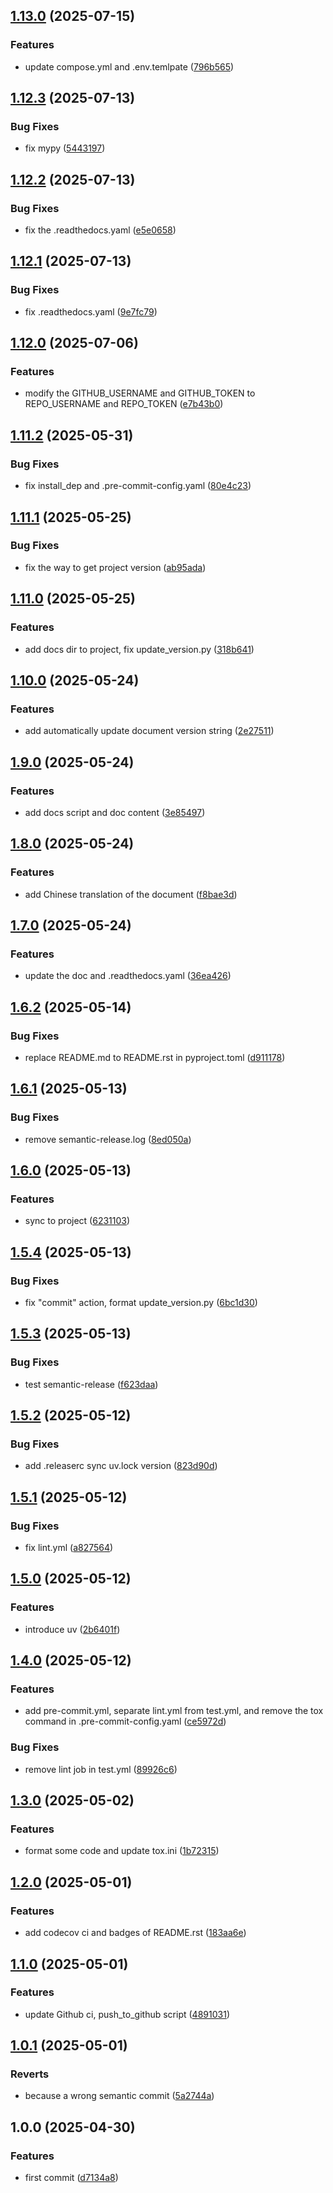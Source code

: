 ## [1.13.0](https://github.com/sleeping-in-bed/pypjt/compare/v1.12.3...v1.13.0) (2025-07-15)

### Features

* update compose.yml and .env.temlpate ([796b565](https://github.com/sleeping-in-bed/pypjt/commit/796b565235982f0ab31035639385bd6c61b2eb26))

## [1.12.3](https://github.com/sleeping-in-bed/pypjt/compare/v1.12.2...v1.12.3) (2025-07-13)

### Bug Fixes

* fix mypy ([5443197](https://github.com/sleeping-in-bed/pypjt/commit/5443197b416bc76d848153c893af59177d950e23))

## [1.12.2](https://github.com/sleeping-in-bed/pypjt/compare/v1.12.1...v1.12.2) (2025-07-13)

### Bug Fixes

* fix the .readthedocs.yaml ([e5e0658](https://github.com/sleeping-in-bed/pypjt/commit/e5e0658e22b34c9ca18ff6d71c81206399059212))

## [1.12.1](https://github.com/sleeping-in-bed/pypjt/compare/v1.12.0...v1.12.1) (2025-07-13)

### Bug Fixes

* fix .readthedocs.yaml ([9e7fc79](https://github.com/sleeping-in-bed/pypjt/commit/9e7fc798841dedc614f443e96da997350aa6d9f5))

## [1.12.0](https://github.com/sleeping-in-bed/pypjt/compare/v1.11.2...v1.12.0) (2025-07-06)

### Features

* modify the GITHUB_USERNAME and GITHUB_TOKEN to REPO_USERNAME and REPO_TOKEN ([e7b43b0](https://github.com/sleeping-in-bed/pypjt/commit/e7b43b027e5a9c99a15b79584f596af0a10333e7))

## [1.11.2](https://github.com/sleeping-in-bed/pypjt/compare/v1.11.1...v1.11.2) (2025-05-31)

### Bug Fixes

* fix install_dep and .pre-commit-config.yaml ([80e4c23](https://github.com/sleeping-in-bed/pypjt/commit/80e4c2316c5e9c796fa6b5580e57217cb66e67eb))

## [1.11.1](https://github.com/sleeping-in-bed/pypjt/compare/v1.11.0...v1.11.1) (2025-05-25)

### Bug Fixes

* fix the way to get project version ([ab95ada](https://github.com/sleeping-in-bed/pypjt/commit/ab95adadcf85708a5ca46347b2de3f4b7b237e67))

## [1.11.0](https://github.com/sleeping-in-bed/pypjt/compare/v1.10.0...v1.11.0) (2025-05-25)

### Features

* add docs dir to project, fix update_version.py ([318b641](https://github.com/sleeping-in-bed/pypjt/commit/318b641d13ba44e4e68d28aa63c63db8237f79d6))

## [1.10.0](https://github.com/sleeping-in-bed/pypjt/compare/v1.9.0...v1.10.0) (2025-05-24)

### Features

* add automatically update document version string ([2e27511](https://github.com/sleeping-in-bed/pypjt/commit/2e27511b9ac05a35f70fca97fcade3ea0c943180))

## [1.9.0](https://github.com/sleeping-in-bed/pypjt/compare/v1.8.0...v1.9.0) (2025-05-24)

### Features

* add docs script and doc content ([3e85497](https://github.com/sleeping-in-bed/pypjt/commit/3e854977838351b88f06f05774402924642c83b2))

## [1.8.0](https://github.com/sleeping-in-bed/pypjt/compare/v1.7.0...v1.8.0) (2025-05-24)

### Features

* add Chinese translation of the document ([f8bae3d](https://github.com/sleeping-in-bed/pypjt/commit/f8bae3d75bb00345e5ef80b805d49c64d6d75dfd))

## [1.7.0](https://github.com/sleeping-in-bed/pypjt/compare/v1.6.2...v1.7.0) (2025-05-24)

### Features

* update the doc and .readthedocs.yaml ([36ea426](https://github.com/sleeping-in-bed/pypjt/commit/36ea4261c69e1148df7dc03297aa479d821d94d9))

## [1.6.2](https://github.com/sleeping-in-bed/pypjt/compare/v1.6.1...v1.6.2) (2025-05-14)

### Bug Fixes

* replace README.md to README.rst in pyproject.toml ([d911178](https://github.com/sleeping-in-bed/pypjt/commit/d911178786d38744ba64de7c1ba0dc80c594eae2))

## [1.6.1](https://github.com/sleeping-in-bed/pypjt/compare/v1.6.0...v1.6.1) (2025-05-13)

### Bug Fixes

* remove semantic-release.log ([8ed050a](https://github.com/sleeping-in-bed/pypjt/commit/8ed050ae1e007dcc61394b5841b5796f9444ccdb))

## [1.6.0](https://github.com/sleeping-in-bed/pypjt/compare/v1.5.4...v1.6.0) (2025-05-13)

### Features

* sync to project ([6231103](https://github.com/sleeping-in-bed/pypjt/commit/6231103932212557a04c508a7b056b57b74fa70f))

## [1.5.4](https://github.com/sleeping-in-bed/pypjt/compare/v1.5.3...v1.5.4) (2025-05-13)

### Bug Fixes

* fix "commit" action, format update_version.py ([6bc1d30](https://github.com/sleeping-in-bed/pypjt/commit/6bc1d30c26dce35521bf066494dec4cd10431652))

## [1.5.3](https://github.com/sleeping-in-bed/pypjt/compare/v1.5.2...v1.5.3) (2025-05-13)

### Bug Fixes

* test semantic-release ([f623daa](https://github.com/sleeping-in-bed/pypjt/commit/f623daa24bc37da9df91a518ececdc47db7521ed))

## [1.5.2](https://github.com/sleeping-in-bed/pypjt/compare/v1.5.1...v1.5.2) (2025-05-12)

### Bug Fixes

* add .releaserc sync uv.lock version ([823d90d](https://github.com/sleeping-in-bed/pypjt/commit/823d90d511f93974fbbc8694043dd7c078ebcba9))

## [1.5.1](https://github.com/sleeping-in-bed/pypjt/compare/v1.5.0...v1.5.1) (2025-05-12)

### Bug Fixes

* fix lint.yml ([a827564](https://github.com/sleeping-in-bed/pypjt/commit/a82756402eb3cb931ff61a476fcb1a944b54985b))

## [1.5.0](https://github.com/sleeping-in-bed/pypjt/compare/v1.4.0...v1.5.0) (2025-05-12)

### Features

* introduce uv ([2b6401f](https://github.com/sleeping-in-bed/pypjt/commit/2b6401fcc03c390b05e4d16c226c163323268388))

## [1.4.0](https://github.com/sleeping-in-bed/pypjt/compare/v1.3.0...v1.4.0) (2025-05-12)

### Features

* add pre-commit.yml, separate lint.yml from test.yml, and remove the tox command in .pre-commit-config.yaml ([ce5972d](https://github.com/sleeping-in-bed/pypjt/commit/ce5972d6f3400159ccdb6346be2c7838a38a1cf4))

### Bug Fixes

* remove lint job in test.yml ([89926c6](https://github.com/sleeping-in-bed/pypjt/commit/89926c68b3b1a13deb4a84e63afb319dd1095e54))

## [1.3.0](https://github.com/sleeping-in-bed/pypjt/compare/v1.2.0...v1.3.0) (2025-05-02)

### Features

* format some code and update tox.ini ([1b72315](https://github.com/sleeping-in-bed/pypjt/commit/1b72315c05e0103eade3ac68f4e2c9e36287225b))

## [1.2.0](https://github.com/sleeping-in-bed/pypjt/compare/v1.1.0...v1.2.0) (2025-05-01)

### Features

* add codecov ci and badges of README.rst ([183aa6e](https://github.com/sleeping-in-bed/pypjt/commit/183aa6ea0423ad0270258c7d4ce4f7016bc8d439))

## [1.1.0](https://github.com/sleeping-in-bed/pypjt/compare/v1.0.1...v1.1.0) (2025-05-01)

### Features

* update Github ci, push_to_github script ([4891031](https://github.com/sleeping-in-bed/pypjt/commit/48910315a3b950775ddaeb5f81530a8c4b004416))

## [1.0.1](https://github.com/sleeping-in-bed/pypjt/compare/v1.0.0...v1.0.1) (2025-05-01)

### Reverts

* because a wrong semantic commit ([5a2744a](https://github.com/sleeping-in-bed/pypjt/commit/5a2744ab6c8fd2a4f102f105501091f56e0ad158))

## 1.0.0 (2025-04-30)

### Features

* first commit ([d7134a8](https://github.com/sleeping-in-bed/pypjt/commit/d7134a8ca84084553413542e4c1af0d224368b88))
